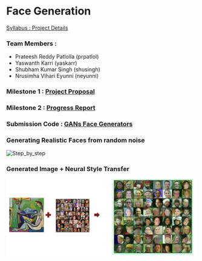 # Face Generation 
[Syllabus : Project Details](files/Project_Details.pdf)

### Team Members : 
- Prateesh Reddy Patlolla (prpatlol)
- Yaswanth Karri (yaskarr)
- Shubham Kumar Singh (shusingh)
- Nrusimha Vihari Eyunni (neyunni)



### Milestone 1 : [Project Proposal](files/Project_Proposal.pdf)
### Milestone 2 : [Progress Report](files/First_Report.pdf)
### Submission Code : [GANs Face Generators](face_generator_gans.ipynb)

### Generating Realistic Faces from random noise 

![Step_by_step](files/human_face_generator.gif)


### Generated Image + Neural Style Transfer 

![Neural Style Transfer](files/Neural_Style_Transfer.png)




